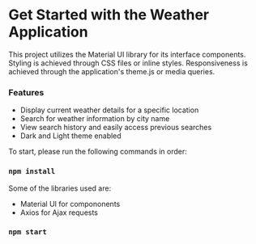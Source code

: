 # Get Started with the Weather Application

This project utilizes the Material UI library for its interface components. 
Styling is achieved through CSS files or inline styles.
Responsiveness is achieved through the application's theme.js or media queries.

### Features

- Display current weather details for a specific location
- Search for weather information by city name
- View search history and easily access previous searches
- Dark and Light theme enabled

To start, please run the following commands in order:

### `npm install`
Some of the libraries used are:
- Material UI for compononents
- Axios for Ajax requests

### `npm start`


